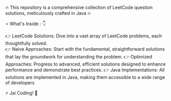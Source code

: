 🔥 This repository is a comprehensive collection of LeetCode question solutions, meticulously crafted in Java 🔥 
 
 ⭐ What's Inside : 👇 
 
  👉 LeetCode Solutions: Dive into a vast array of LeetCode problems, each thoughtfully solved.                      
  👉 Naive Approaches: Start with the fundamental, straightforward solutions that lay the groundwork for understanding the problem.
  👉 Optimized Approaches: Progress to advanced, efficient solutions designed to enhance performance and demonstrate best practices.
  👉 Java Implementations: All solutions are implemented in Java, making them accessible to a wide range of developers

   ⚡ Jai Coding! 🎉
